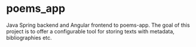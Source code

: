 # poems_app

Java Spring backend and Angular frontend to poems-app. The goal of this project is to offer a configurable tool for storing texts with metadata, bibliographies etc.
